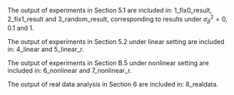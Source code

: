 The output of experiments in Section 5.1 are included in:
1_fix0_result, 2_fix1_result and 3_random_result,
corresponding to results under $\sigma^2_{\beta} = 0,0.1$ and $1$.

The output of experiments in Section 5.2 under linear setting are included in:
4_linear and 5_linear_r. 

The output of experiments in Section B.5 under nonlinear setting are included in:
6_nonlinear and 7_nonlinear_r.

The output of real data analysis in Section 6 are included in:
8_realdata.
